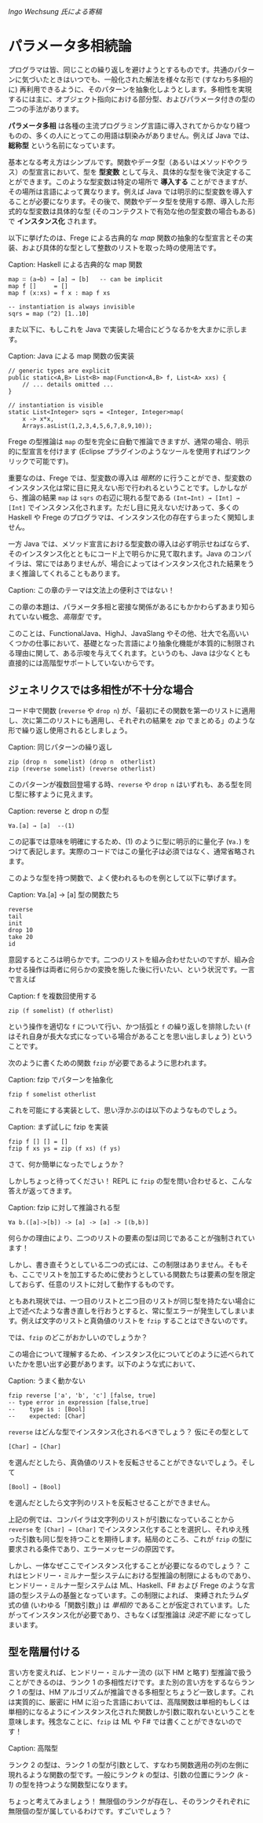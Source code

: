 _Ingo Wechsung 氏による寄稿_

# パラメータ多相続論

プログラマは皆、同じことの繰り返しを避けようとするものです。共通のパターンに気づいたときはいつでも、一般化された解法を様々な形で (すなわち多相的に) 再利用できるように、そのパターンを抽象化しようとします。多相性を実現するには主に、オブジェクト指向における部分型、およびパラメータ付きの型の二つの手法があります。

__パラメータ多相__ は各種の主流プログラミング言語に導入されてからかなり経つものの、多くの人にとってこの用語は馴染みがありません。例えば Java では、__総称型__ という名前になっています。

基本となる考え方はシンプルです。関数やデータ型（あるいはメソッドやクラス）の型宣言において、型を __型変数__ として与え、具体的な型を後で決定することができます。このような型変数は特定の場所で __導入する__ ことができますが、その場所は言語によって異なります。例えば Java では明示的に型変数を導入することが必要になります。その後で、関数やデータ型を使用する際、導入した形式的な型変数は具体的な型 (そのコンテクストで有効な他の型変数の場合もある) で __インスタンス化__ されます。

以下に挙げたのは、Frege による古典的な _map_ 関数の抽象的な型宣言とその実装、および具体的な型として整数のリストを取った時の使用法です。

Caption: Haskell による古典的な map 関数

```
map ∷ (a→b) → [a] → [b]   -- can be implicit
map f []     = []
map f (x:xs) = f x : map f xs

-- instantiation is always invisible
sqrs = map (^2) [1..10]
```
また以下に、もしこれを Java で実装した場合にどうなるかを大まかに示します。

Caption: Java による map 関数の仮実装

```
// generic types are explicit
public static<A,B> List<B> map(Function<A,B> f, List<A> xxs) {
    // ... details omitted ...
}

// instantiation is visible
static List<Integer> sqrs = <Integer, Integer>map(
	x -> x*x,
	Arrays.asList(1,2,3,4,5,6,7,8,9,10));
```

Frege の型推論は `map` の型を完全に自動で推論できますが、通常の場合、明示的に型宣言を付けます (Eclipse プラグインのようなツールを使用すればワンクリックで可能です)。

重要なのは、Frege では、型変数の導入は _暗黙的_ に行うことができ、型変数のインスタンス化は常に目に見えない形で行われるということです。しかしながら、推論の結果 `map` は `sqrs` の右辺に現れる型である `(Int→Int) → [Int] → [Int]` でインスタンス化されます。ただし目に見えないだけあって、多くの Haskell や Frege のプログラマは、インスタンス化の存在すらまったく関知しません。

一方 Java では、メソッド宣言における型変数の導入は必ず明示せねばならず、そのインスタンス化とともにコード上で明らかに見て取れます。Java のコンパイラは、常にではありませんが、場合によってはインスタンス化された結果をうまく推論してくれることもあります。

Caption: この章のテーマは文法上の便利さではない！

この章の本題は、パラメータ多相と密接な関係があるにもかかわらずあまり知られていない概念、_高階型_ です。

このことは、FunctionalJava、HighJ、JavaSlang やその他、壮大で名高いいくつかの仕事において、基礎となった言語により抽象化機能が本質的に制限される理由に関して、ある示唆を与えてくれます。というのも、Java は少なくとも直接的には高階型サポートしていないからです。

## ジェネリクスでは多相性が不十分な場合

コード中で関数 (`reverse` や `drop n`) が、「最初にその関数を第一のリストに適用し、次に第二のリストにも適用し、それぞれの結果を _zip_ でまとめる」のような形で繰り返し使用されるとしましょう。

Caption: 同じパターンの繰り返し

```
zip (drop n  somelist) (drop n  otherlist)
zip (reverse somelist) (reverse otherlist)
```

このパターンが複数回登場する時、`reverse` や `drop n` はいずれも、ある型を同じ型に移すように見えます。

Caption: reverse と drop n の型

```
∀a.[a] → [a]  --(1)
```

この記事では意味を明確にするため、(1) のように型に明示的に量化子 (`∀a.`) をつけて表記します。実際のコードではこの量化子は必須ではなく、通常省略されます。

このような型を持つ関数で、よく使われるものを例として以下に挙げます。

Caption: ∀a.[a] → [a] 型の関数たち

```
reverse
tail
init
drop 10
take 20
id
```

意図するところは明らかです。二つのリストを組み合わせたいのですが、組み合わせる操作は両者に何らかの変換を施した後に行いたい、という状況です。一言で言えば

Caption: f を複数回使用する

```
zip (f somelist) (f otherlist)
```

という操作を適切な `f` について行い、かつ括弧と `f` の繰り返しを排除したい (`f` はそれ自身が長大な式になっている場合があることを思い出しましょう) ということです。

次のように書くための関数 `fzip` が必要であるように思われます。

Caption: fzip でパターンを抽象化

```
fzip f somelist otherlist
```

これを可能にする実装として、思い浮かぶのは以下のようなものでしょう。

Caption: まず試しに fzip を実装

```
fzip f [] [] = []
fzip f xs ys = zip (f xs) (f ys)
```

さて、何か簡単になったでしょうか？

しかしちょっと待ってください！ REPL に `fzip` の型を問い合わせると、こんな答えが返ってきます。

Caption: fzip に対して推論される型

```
∀a b.([a]->[b]) -> [a] -> [a] -> [(b,b)]
```

何らかの理由により、二つのリストの要素の型は同じであることが強制されています！

しかし、書き直そうとしている二つの式には、この制限はありません。そもそも、ここでリストを加工するために使おうとしている関数たちは要素の型を限定しておらず、任意のリストに対して動作するものです。

ともあれ現状では、一つ目のリストと二つ目のリストが同じ型を持たない場合に上で述べたような書き直しを行おうとすると、常に型エラーが発生してしまいます。例えば文字のリストと真偽値のリストを `fzip` することはできないのです。

では、`fzip` のどこがおかしいのでしょうか？

この場合について理解するため、インスタンス化についてどのように述べられていたかを思い出す必要があります。以下のような式において、

Caption: うまく動かない

```
fzip reverse ['a', 'b', 'c'] [false, true]
-- type error in expression [false,true]
--    type is : [Bool]
--    expected: [Char]
```

`reverse` はどんな型でインスタンス化されるべきでしょう？ 仮にその型として

```
[Char] → [Char]
```

を選んだとしたら、真偽値のリストを反転させることができないでしょう。そして

```
[Bool] → [Bool]
```

を選んだとしたら文字列のリストを反転させることができません。

上記の例では、コンパイラは文字列のリストが引数になっていることから `reverse` を `[Char] → [Char]` でインスタンス化することを選択し、それゆえ残った引数も同じ型を持つことを期待します。結局のところ、これが `fzip` の型に要求される条件であり、エラーメッセージの原因です。

しかし、一体なぜここでインスタンス化することが必要になるのでしょう？ これはヒンドリー・ミルナー型システムにおける型推論の制限によるものであり、ヒンドリー・ミルナー型システムは ML、Haskell、F# および Frege のような言語の型システムの基盤となっています。この制限によれば、 束縛されたラムダ式の値 (いわゆる「関数引数」) は _単相的_ であることが仮定されています。したがってインスタンス化が必要であり、さもなくば型推論は _決定不能_ になってしまいます。

## 型を階層付ける

言い方を変えれば、ヒンドリー・ミルナー流の (以下 HM と略す) 型推論で扱うことができるのは、ランク 1 の多相性だけです。また別の言い方をするならランク 1 の型は、HM アルゴリズムが推論できる多相型とちょうど一致します。これは実質的に、厳密に HM に沿った言語においては、高階関数は単相的もしくは単相的になるようにインスタンス化された関数しか引数に取れないということを意味します。残念なことに、`fzip` は ML や F# では書くことができないのです！

Caption: 高階型

ランク 2 の型は、ランク 1 の型が引数として、すなわち関数適用の列の左側に現れるような関数の型です。一般にランク _k_ の型は、引数の位置にランク _(k - 1)_ の型を持つような関数型になります。

ちょっと考えてみましょう！ 無限個のランクが存在し、そのランクそれぞれに無限個の型が属しているわけです。すごいでしょう？
